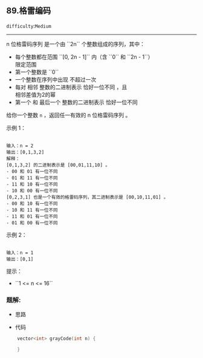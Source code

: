 ## 89.格雷编码
``difficulty``:``Medium``  
<hr>
n 位格雷码序列 是一个由 ``2n`` 个整数组成的序列，其中：
<ul>
	<li>每个整数都在范围 ``[0, 2n - 1]`` 内（含 ``0`` 和 ``2n - 1``）</li> 限定范围
	<li>第一个整数是 ``0``</li>
	<li>一个整数在序列中出现 不超过一次</li>
	<li>每对 相邻 整数的二进制表示 恰好一位不同 ，且</li> 相邻差值为2的幂
	<li>第一个 和 最后一个 整数的二进制表示 恰好一位不同</li>
</ul>

给你一个整数 ``n`` ，返回任一有效的 n 位格雷码序列 。

 

示例 1：

```

输入：n = 2
输出：[0,1,3,2]
解释：
[0,1,3,2] 的二进制表示是 [00,01,11,10] 。
- 00 和 01 有一位不同
- 01 和 11 有一位不同
- 11 和 10 有一位不同
- 10 和 00 有一位不同
[0,2,3,1] 也是一个有效的格雷码序列，其二进制表示是 [00,10,11,01] 。
- 00 和 10 有一位不同
- 10 和 11 有一位不同
- 11 和 01 有一位不同
- 01 和 00 有一位不同

```

示例 2：

```

输入：n = 1
输出：[0,1]

```

 

提示：

<ul>
	<li>``1 <= n <= 16``</li>
</ul>

### 题解:  
* 思路  

* 代码  
```c++
	vector<int> grayCode(int n) {

    }
```